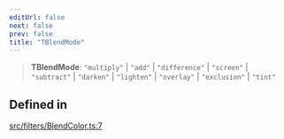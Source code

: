 ```yaml
---
editUrl: false
next: false
prev: false
title: "TBlendMode"
---
```


> **TBlendMode**: `"multiply"` \| `"add"` \| `"difference"` \| `"screen"` \| `"subtract"` \| `"darken"` \| `"lighten"` \| `"overlay"` \| `"exclusion"` \| `"tint"`

## Defined in

[src/filters/BlendColor.ts:7](https://github.com/fabricjs/fabric.js/blob/a0b4adf41e0a1fd81824114cedd4c32bfb8cac25/src/filters/BlendColor.ts#L7)
